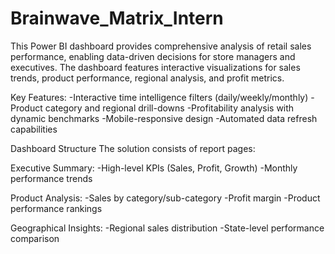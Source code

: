 # Brainwave_Matrix_Intern
This Power BI dashboard provides comprehensive analysis of retail sales performance, enabling data-driven decisions for store managers and executives. The dashboard features interactive visualizations for sales trends, product performance, regional analysis, and profit metrics.

Key Features:
-Interactive time intelligence filters (daily/weekly/monthly)
-Product category and regional drill-downs
-Profitability analysis with dynamic benchmarks
-Mobile-responsive design
-Automated data refresh capabilities

Dashboard Structure
The solution consists of report pages:

Executive Summary:
-High-level KPIs (Sales, Profit, Growth)
-Monthly performance trends

Product Analysis:
-Sales by category/sub-category
-Profit margin
-Product performance rankings

Geographical Insights:
-Regional sales distribution
-State-level performance comparison
